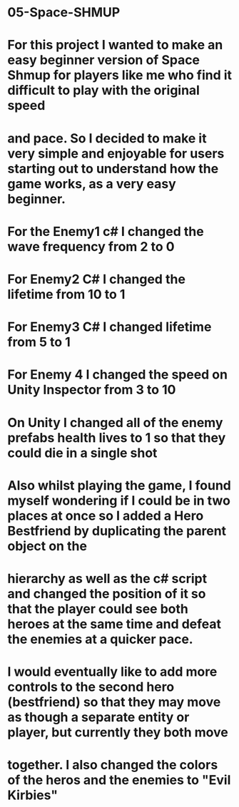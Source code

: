 # 05-Space-SHMUP
# For this project I wanted to make an easy beginner version of Space Shmup for players like me who find it difficult to play with the original speed
# and pace. So I decided to make it very simple and enjoyable for users starting out to understand how the game works, as a very easy beginner. 
# For the Enemy1 c# I changed the wave frequency from 2 to 0
# For Enemy2 C# I changed the lifetime from 10 to 1
# For Enemy3 C# I changed lifetime from 5 to 1
# For Enemy 4 I changed the speed on Unity Inspector from 3 to 10
# On Unity I changed all of the enemy prefabs health lives to 1 so that they could die in a single shot
# Also whilst playing the game, I found myself wondering if I could be in two places at once so I added a Hero Bestfriend by duplicating the parent object on the # 
# hierarchy as well as the c# script and changed the position of it so that the player could see both heroes at the same time and defeat the enemies at a quicker pace.
# I would eventually like to add more controls to the second hero (bestfriend) so that they may move as though a separate entity or player, but currently they both move 
# together. I also changed the colors of the heros and the enemies to "Evil Kirbies"
